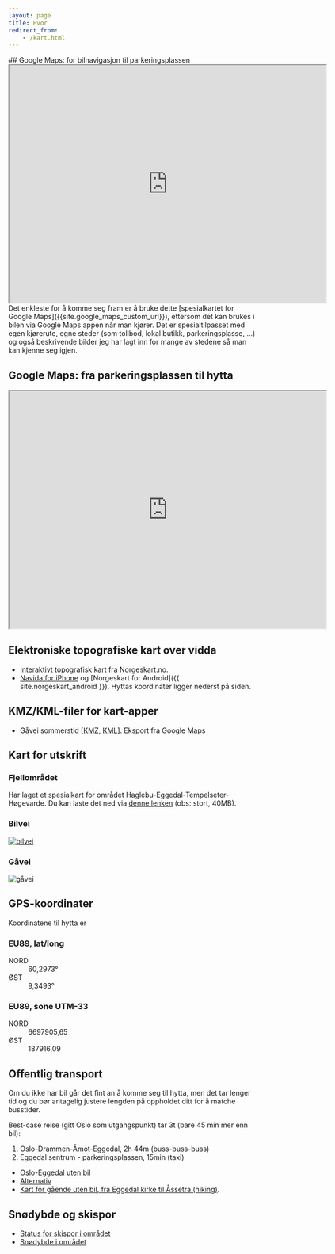 ```yaml
---
layout: page
title: Hvor
redirect_from:
    - /kart.html
---
```

<div id="toc-insert"></div>
## Google Maps: for bilnavigasjon til parkeringsplassen
<div class="map-responsive">
    <iframe src="https://www.google.com/maps/d/embed?mid=1dFockLfyDNtDZ7GCysiFRs17Sh3qQIrb" width="640" height="480"></iframe>
</div>
Det enkleste for å komme seg fram er å bruke dette [spesialkartet for Google Maps]({{site.google_maps_custom_url}}), ettersom det kan brukes i bilen via Google Maps appen når man kjører. Det er spesialtilpasset med egen kjørerute, egne steder (som tollbod, lokal butikk, parkeringsplasse, ...) og også beskrivende bilder jeg har lagt inn for mange av stedene så man kan kjenne seg igjen.

## Google Maps: fra parkeringsplassen til hytta
<div class="map-responsive">
    <iframe src="https://www.google.com/maps/d/embed?mid=1SOHneOudYXb8iOuMJmZQGG_DLGzJzbL1&hl=no" width="640" height="480"></iframe>
</div>

## Elektroniske topografiske kart over vidda
- [Interaktivt topografisk kart](http://www.norgeskart.no/#!?project=seeiendom&layers=1002,1015&zoom=14&lat=6697971.51&lon=187859.14) fra Norgeskart.no.
- [Navida for iPhone](https://itunes.apple.com/no/app/navida/id356821974?mt=8) og [Norgeskart for Android]({{ site.norgeskart_android }}). Hyttas koordinater ligger nederst på siden.

## KMZ/KML-filer for kart-apper
- Gåvei sommerstid [[KMZ](/downloads/map-summer.kmz), [KML](/downloads/map-summer.kml)]. Eksport fra Google Maps

## Kart for utskrift 

### Fjellområdet
Har laget et spesialkart for området Haglebu-Eggedal-Tempelseter-Høgevarde. Du kan laste det ned via [denne lenken](https://drive.google.com/open?id=10G9Z24YxpIX9WI5TMztSzcM1eIQKGM88) (obs: stort, 40MB).

### Bilvei
[![bilvei](https://a0.muscache.com/im/pictures/470c18b0-7527-44d5-88bf-546528f8f169.jpg?aki_policy=x_large)](https://a0.muscache.com/im/pictures/470c18b0-7527-44d5-88bf-546528f8f169.jpg?aki_policy=x_large)

### Gåvei
![gåvei](https://a0.muscache.com/im/pictures/1575a13d-405b-45ef-9bce-302730d1ac71.jpg?aki_policy=x_large)

## GPS-koordinater
Koordinatene til hytta er

### EU89, lat/long

<dl>
    <dt>NORD</dt>
    <dd>60,2973&#176;</dd>
    <dt>ØST</dt>
    <dd>9,3493&#176;</dd>
</dl>

### EU89, sone UTM-33

<dl>
    <dt>NORD</dt>
    <dd>6697905,65</dd>
    <dt>ØST</dt>
    <dd>187916,09</dd>
</dl>

## Offentlig transport
Om du ikke har bil går det fint an å komme seg til hytta, men det tar lenger tid og du bør antagelig justere lengden på oppholdet ditt for å matche busstider. 

Best-case reise (gitt Oslo som utgangspunkt) tar 3t (bare 45 min mer enn bil):
1. Oslo-Drammen-Åmot-Eggedal, 2h 44m (buss-buss-buss)
1. Eggedal sentrum - parkeringsplassen, 15min (taxi)
- [Oslo-Eggedal uten bil](https://en-tur.no/travel-detail?sj=BRA:ServiceJourney:6179_15_4_85,null,BRA:ServiceJourney:6100_6_5_85,null,BRA:ServiceJourney:6105_9_0_85&m=bus,foot,bus,foot,bus&startName=Maritim,%20Oslo&startId=NSR:StopPlace:6463&startCoords=59.918309,10.664305&stopName=Eggedal%20sentrum,%20Sigdal&stopId=NSR:StopPlace:16233&stopCoords=60.24665,9.35577&modes=bus,tram,rail,metro,water,air,flytog,flybuss,foot,coach&timeMode=departAfter&date=2019-07-19T07:11:15.596Z&walkSpeed=1.3&minimumTransferTime=120)
- [Alternativ](https://goo.gl/maps/1m4C1uzUjPiXZQim9)
- [Kart for gående uten bil, fra Eggedal kirke til Åssetra (hiking)](https://goo.gl/maps/LdNyeYYECtJZYact8).

## Snødybde og skispor
- [Status for skispor i området](https://skisporet.no/setView/60.3090543/9.3822384/13/norges_grunnkart)
- [Snødybde i området](http://www.senorge.no/index.html?p=senorgeny&st=snow&m=bmNVEGrey%3BMapLayer_ski%3B&l=no&e=184874%7C6695425%7C191420%7C6701997&fh=0%3B2468)
